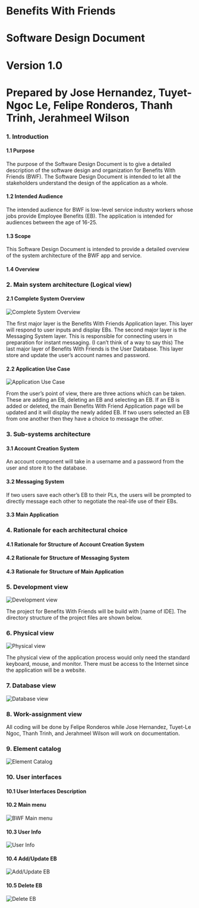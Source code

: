 # Benefits With Friends
# Software Design Document
# Version 1.0
# Prepared by Jose Hernandez, Tuyet-Ngoc Le, Felipe Ronderos, Thanh Trinh, Jerahmeel Wilson

### 1. Introduction

#### 1.1 Purpose

The purpose of the Software Design Document is to give a detailed description of the software design and organization for Benefits With Friends (BWF). The Software Design Document is intended to let all the stakeholders understand the design of the application as a whole.

#### 1.2 Intended Audience

The intended audience for BWF is low-level service industry workers whose jobs provide Employee Benefits (EB). The application is intended for audiences between the age of 16-25.

#### 1.3 Scope  
    
This Software Design Document is intended to provide a detailed overview of the system architecture of the BWF app and service.

#### 1.4 Overview

### 2. Main system architecture (Logical view)

#### 2.1 Complete System Overview 

![Complete System Overview](https://i.gyazo.com/508a26d755c0340b19c0973b338e2757.png)

The first major layer is the Benefits With Friends Application layer. This layer will respond to user inputs and display EBs. The second major layer is the Messaging System layer. This is responsible for connecting users in preparation for instant messaging. (I can’t think of a way to say this) The last major layer of Benefits With Friends is the User Database. This layer store and update the user’s account names and password.

#### 2.2 Application Use Case

![Application Use Case](https://i.gyazo.com/1dacec0c18cb8fac9907447719e5706d.png)

From the user’s point of view, there are three actions which can be taken. These are adding an EB, deleting an EB and selecting an EB. If an EB is added or deleted, the main Benefits With Friend Application page will be updated and it will display the newly added EB. If two users selected an EB from one another then they have a choice to message the other.

### 3. Sub-systems architecture   

#### 3.1 Account Creation System
    
An account component will take in a username and a password from the user and store it to the database. 

#### 3.2 Messaging System

If two users save each other’s EB to their PLs, the users will be prompted to directly message each other to negotiate the real-life use of their EBs.

#### 3.3 Main Application

### 4. Rationale for each architectural choice

#### 4.1 Rationale for Structure of Account Creation System
#### 4.2 Rationale for Structure of Messaging System
#### 4.3 Rationale for Structure of Main Application
   
### 5. Development view

![Development view](https://i.gyazo.com/2b4e49ab57b6b7ced8daace16e3f3c51.png)

The project for Benefits With Friends will be build with [name of IDE]. The directory structure of the project files are shown below.

### 6. Physical view

![Physical view](https://i.gyazo.com/ebebf93f6890071cba7245d782be771c.png)

The physical view of the application process would only need the standard keyboard, mouse, and monitor. There must be access to the Internet since the application will be a website.

### 7. Database view

![Database view](https://i.gyazo.com/62a973b7ff48915ba64a6a0dbe19e930.png)

### 8. Work-assignment view

All coding will be done by Felipe Ronderos while Jose Hernandez, Tuyet-Le Ngoc, Thanh Trinh, and Jerahmeel Wilson will work on documentation.

### 9. Element catalog

![Element Catalog](https://i.gyazo.com/e8242568d81d0d5b6429d8b6dc889432.png)

### 10. User interfaces

#### 10.1 User Interfaces Description
#### 10.2 Main menu

![BWF Main menu](https://i.gyazo.com/2d1fc400e2a2b1fdcee33ed24359444e.png)

#### 10.3 User Info

![User Info](https://i.gyazo.com/28e55a3a050fe26600d49c06a7d526e5.png)

#### 10.4 Add/Update EB

![Add/Update EB](https://i.gyazo.com/ffbf3cf1e85b8c5e8c647b1b18b1b329.png)

#### 10.5 Delete EB

![Delete EB](https://i.gyazo.com/c2e3235cbedce87d3a9109a294c768af.png)
